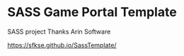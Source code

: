# SASS Game Portal Template

SASS project
Thanks Arin Software

https://sfkse.github.io/SassTemplate/
